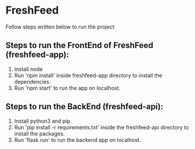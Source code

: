 # FreshFeed

Follow steps written below to run the project

## Steps to run the FrontEnd of FreshFeed (freshfeed-app):
1. Install node
2. Run 'npm install' inside freshfeed-app directory to install the dependencies.
3. Run 'npm start' to run the app on localhost. 

## Steps to run the BackEnd (freshfeed-api):
1. Install python3 and pip
2. Run 'pip install -r requirements.txt' inside the freshfeed-api directory to install the packages.
3. Run 'flask run' to run the backend app on localhost.



